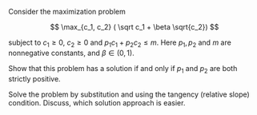 Consider the maximization problem

$$
\max_{c_1, c_2} ( \sqrt c_1 + \beta \sqrt{c_2})
$$

subject to $c_1  \geq 0$, $c_2 \geq 0$ and $p_1 c_1 + p_2 c_2 \leq m$. 
Here $p_1, p_2$ and $m$ are nonnegative constants, and $\beta \in (0, 1)$.

Show that this problem has a solution if and only if $p_1$ and $p_2$ are both
strictly positive.

Solve the problem by substitution and using the tangency (relative slope) condition.
Discuss, which solution approach is easier.
